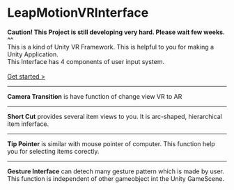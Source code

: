 # LeapMotionVRInterface
**Caution! This Project is still developing very hard. Please wait few weeks. ^^**<br>
 This is a kind of Unity VR Framework. This is helpful to you for making a Unity Application.<br>
 This Interface has 4 components of user input system.<br><br>
[Get started >](https://github.com/woosungkim/LeapMotionVRInterface/wiki)
___

**Camera Transition** is have function of change view VR to AR

___

**Short Cut** provides several item views to you. It is arc-shaped, hierarchical item inferface.<br>

___

**Tip Pointer** is similar with mouse pointer of computer. This function help you for selecting items corectly.

___

**Gesture Interface** can detech many gesture pattern which is made by user. This function is independent of other gameobject int the Unity GameScene.




